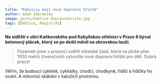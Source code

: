 ```yaml
---
title: "Kobylisy mají nové dopravní hřiště"
author: Adam Zábranský
image: posts/dablice-dopravnihriste.jpg
tags: [Ďáblice, Magistrát]
---
```


**Na sídlišti v ulici Kaňkovského pod Kobyliskou střelnicí v Praze 8 býval betonový plácek, který se po dešti měnil na obrovskou louži.**

>Pozemek jsme v prosinci svěřili městské části, která na ploše přes 1000 metrů čtverečních vytvořila nové dopravní hřiště pro děti. Dobrá práce! 

Věřím, že budoucí cyklisté, cyklistky, chodci, chodkyně, řidiči a řidičky ho ocení. A milovníci skákání v kalužích prominou.